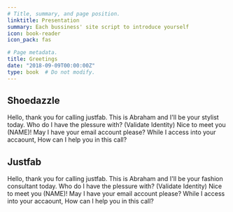 ```yaml
---
# Title, summary, and page position.
linktitle: Presentation
summary: Each bussiness' site script to introduce yourself
icon: book-reader
icon_pack: fas

# Page metadata.
title: Greetings
date: "2018-09-09T00:00:00Z"
type: book  # Do not modify.
---
```


## Shoedazzle

Hello, thank you for calling justfab. This is Abraham and I'll be your
stylist today. Who do I have the plessure with? (Validate Identity)
Nice to meet you (NAME)! May I have your email account please?
While I access into your accaount, How can I help you in this call?

## Justfab

Hello, thank you for calling justfab. This is Abraham and I'll be your
fashion consultant today. Who do I have the plessure with? (Validate Identity)
Nice to meet you (NAME)! May I have your email account please?
While I access into your accaount, How can I help you in this call?
